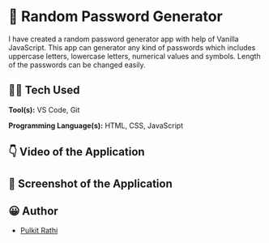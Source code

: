 # 🔐 Random Password Generator

I have created a random password generator app with help of Vanilla JavaScript. This app can generator any kind of passwords which includes uppercase letters, lowercase letters, numerical values and symbols. Length of the passwords can be changed easily.
## 👨‍💻 Tech Used 

**Tool(s):** VS Code, Git

**Programming Language(s):** HTML, CSS, JavaScript


## 👇 Video of the Application



## 📸 Screenshot of the Application

## 😀 Author

- [Pulkit Rathi](https://github.com/prathi736) 


